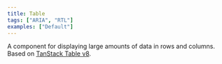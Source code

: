 ```yaml
---
title: Table
tags: ["ARIA", "RTL"]
examples: ["Default"]
---
```


A component for displaying large amounts of data in rows and columns.
<br/>
Based on [TanStack Table v8](https://github.com/TanStack/table).
